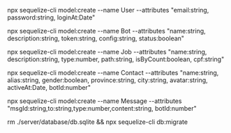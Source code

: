 npx sequelize-cli model:create --name User --attributes "email:string, password:string, loginAt:Date"

npx sequelize-cli model:create --name Bot --attributes "name:string, description:string, token:string, config:string, status:boolean"

npx sequelize-cli model:create --name Job --attributes "name:string, description:string, type:number, path:string, isByCount:boolean, cpf:string"

npx sequelize-cli model:create --name Contact --attributes "name:string, alias:string, gender:boolean, province:string, city:string, avatar:string, activeAt:Date, botId:number"

npx sequelize-cli model:create --name Message --attributes "msgId:string,to:string,type:number,content:string, botId:number"

rm ./server/database/db.sqlite && npx sequelize-cli db:migrate
